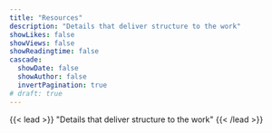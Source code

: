 ```yaml
---
title: "Resources"
description: "Details that deliver structure to the work"
showLikes: false
showViews: false
showReadingtime: false
cascade:
  showDate: false
  showAuthor: false
  invertPagination: true
# draft: true
---
```


{{< lead >}}
"Details that deliver structure to the work"
{{< /lead >}}

